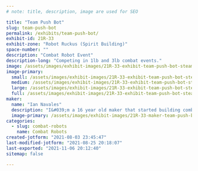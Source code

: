 ```yaml
---
# note: title, description, image are used for SEO

title: "Team Push Bot"
slug: team-push-bot
permalink: /exhibits/team-push-bot/
exhibit-id: 21R-33
exhibit-zone: "Robot Ruckus (Spirit Building)"
space-number: ""
description: "Combat Robot Event"
description-long: "Competing in 1lb and 3lb combat events."
image: /assets/images/exhibit-images/21R-33-exhibit-team-push-bot-steam-roller-large.jpg
image-primary: 
  small: /assets/images/exhibit-images/21R-33-exhibit-team-push-bot-steam-roller-small.jpg
  medium: /assets/images/exhibit-images/21R-33-exhibit-team-push-bot-steam-roller-medium.jpg
  large: /assets/images/exhibit-images/21R-33-exhibit-team-push-bot-steam-roller-large.jpg
  full: /assets/images/exhibit-images/21R-33-exhibit-team-push-bot-steam-roller-full.jpg
maker: 
  name: "Ian Navales"
  description: "I&#039;m a 16 year old maker that started building combat robots about 3 years ago after attending a Maker faire. I also enjoy building racing drones but combat robotics is my favorite."
  image-primary: /assets/images/exhibit-images/21R-33-maker-team-push-bot-20180716-154704-medium.jpg
categories: 
  - slug: combat-robots
    name: Combat Robots
created-jotform: "2021-08-03 23:45:47"
last-modified-jotform: "2021-08-25 20:18:07"
last-exported: "2021-11-06 20:12:40"
sitemap: false

---
```

